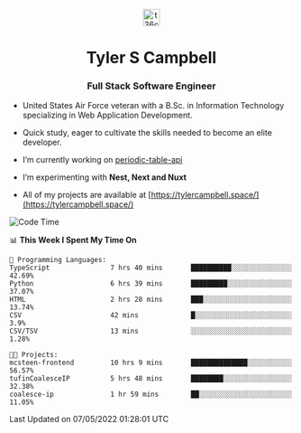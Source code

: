 <p align="center">
<a href="https://www.linkedin.com/in/t36campbell" target="blank"><img align="center" src="https://ik.imagekit.io/t36campbell/Portfolio/linkedin.png.original_m8bbGgPh6.png" alt="t36campbell" height="30" width="30" /></a>
</p>
<h1 align="center">Tyler S Campbell</h1>
<h3 align="center">Full Stack Software Engineer</h3>

* United States Air Force veteran with a B.Sc. in Information Technology specializing in Web Application Development. 

* Quick study, eager to cultivate the skills needed to become an elite developer.

* I’m currently working on [periodic-table-api](https://github.com/t36campbell/periodic-table-api)

* I’m experimenting with **Nest, Next and Nuxt**

* All of my projects are available at [https://tylercampbell.space/](https://tylercampbell.space/)

<!--START_SECTION:waka-->
![Code Time](http://img.shields.io/badge/Code%20Time-1%2C620%20hrs%2024%20mins-blue)

📊 **This Week I Spent My Time On** 

```text
💬 Programming Languages: 
TypeScript               7 hrs 40 mins       ██████████░░░░░░░░░░░░░░░   42.69% 
Python                   6 hrs 39 mins       █████████░░░░░░░░░░░░░░░░   37.07% 
HTML                     2 hrs 28 mins       ███░░░░░░░░░░░░░░░░░░░░░░   13.74% 
CSV                      42 mins             █░░░░░░░░░░░░░░░░░░░░░░░░   3.9% 
CSV/TSV                  13 mins             ░░░░░░░░░░░░░░░░░░░░░░░░░   1.28%

🐱‍💻 Projects: 
mcsteen-frontend         10 hrs 9 mins       ██████████████░░░░░░░░░░░   56.57% 
tufinCoalesceIP          5 hrs 48 mins       ████████░░░░░░░░░░░░░░░░░   32.38% 
coalesce-ip              1 hr 59 mins        ██░░░░░░░░░░░░░░░░░░░░░░░   11.05%

```


 Last Updated on 07/05/2022 01:28:01 UTC
<!--END_SECTION:waka-->
